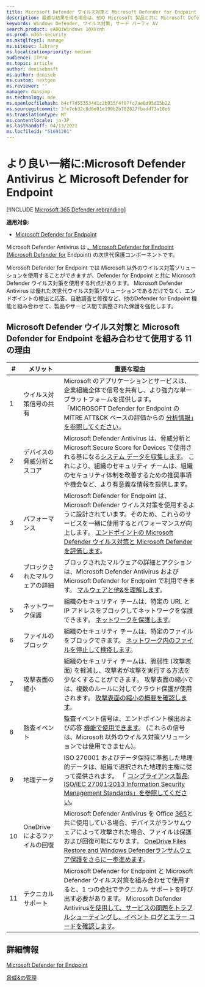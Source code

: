 ```yaml
---
title: Microsoft Defender ウイルス対策と Microsoft Defender for Endpoint を組み合わせて使用する理由
description: 最適な結果を得る場合は、他の Microsoft 製品と共に Microsoft Defender ウイルス対策を使用してください。
keywords: Windows Defender, ウイルス対策, サード パーティ AV
search.product: eADQiWindows 10XVcnh
ms.prod: m365-security
ms.mktglfcycl: manage
ms.sitesec: library
ms.localizationpriority: medium
audience: ITPro
ms.topic: article
author: denisebmsft
ms.author: deniseb
ms.custom: nextgen
ms.reviewer: ''
manager: dansimp
ms.technology: mde
ms.openlocfilehash: b4cf7d553534d1c2b935f4f07fc7ae0d95d15b22
ms.sourcegitcommit: 3fe7eb32c8d6e01e190b2b782827fbadd73a18e6
ms.translationtype: MT
ms.contentlocale: ja-JP
ms.lasthandoff: 04/13/2021
ms.locfileid: "51691201"
---
```

# <a name="better-together-microsoft-defender-antivirus-and-microsoft-defender-for-endpoint"></a>より良い一緒に:Microsoft Defender Antivirus と Microsoft Defender for Endpoint

[!INCLUDE [Microsoft 365 Defender rebranding](../../includes/microsoft-defender.md)]


**適用対象:**

- [Microsoft Defender for Endpoint](/microsoft-365/security/defender-endpoint)

Microsoft Defender Antivirus は [、Microsoft Defender for Endpoint (Microsoft Defender for](/microsoft-365/security/defender-endpoint/microsoft-defender-endpoint) Endpoint) の次世代保護コンポーネントです。 

Microsoft Defender for Endpoint では Microsoft 以外のウイルス対策ソリューションを使用することができますが、Defender for Endpoint と共に Microsoft Defender ウイルス対策を使用する利点があります。 Microsoft Defender Antivirus は優れた次世代ウイルス対策ソリューションであるだけでなく、エンドポイントの検出と応答、自動調査と修復[](/microsoft-365/security/defender-endpoint/overview-endpoint-detection-response)など、他の[](/microsoft-365/security/defender-endpoint/automated-investigations)Defender for Endpoint 機能と組み合わせて、製品やサービス間で調整された保護を強化します。 

## <a name="11-reasons-to-use-microsoft-defender-antivirus-together-with-microsoft-defender-for-endpoint"></a>Microsoft Defender ウイルス対策と Microsoft Defender for Endpoint を組み合わせて使用する 11 の理由

|# |メリット  |重要な理由 |
|--|--|--|
|1|ウイルス対策信号の共有 |Microsoft のアプリケーションとサービスは、企業組織全体で信号を共有し、より強力な単一プラットフォームを提供します。 「MICROSOFT Defender for Endpoint の MITRE ATT&CK ベースの評価からの [分析情報」を参照してください](https://www.microsoft.com/security/blog/2018/12/03/insights-from-the-mitre-attack-based-evaluation-of-windows-defender-atp/)。 |
|2|デバイスの脅威分析とスコア |Microsoft Defender Antivirus は、脅威分析と[](/microsoft-365/security/defender-endpoint/threat-analytics)Microsoft Secure Score for Devices で使用される基になる[システム データを収集します](/microsoft-365/security/defender-endpoint/tvm-microsoft-secure-score-devices)。 これにより、組織のセキュリティ チームは、組織のセキュリティ体制を改善するための推奨事項や機会など、より有意義な情報を提供します。 |
|3|パフォーマンス |Microsoft Defender for Endpoint は、Microsoft Defender ウイルス対策を使用するように設計されています。そのため、これらのサービスを一緒に使用するとパフォーマンスが向上します。 [エンドポイントの Microsoft Defender ウイルス対策](evaluate-microsoft-defender-antivirus.md)[と Microsoft Defender を評価します](/microsoft-365/security/defender-endpoint/evaluate-mde)。|
|4|ブロックされたマルウェアの詳細 |ブロックされたマルウェアの詳細とアクションは、Microsoft Defender Antivirus および Microsoft Defender for Endpoint で利用できます。 [マルウェアと他&を理解します](/windows/security/threat-protection/intelligence/understanding-malware)。|
|5|ネットワーク保護 |組織のセキュリティ チームは、特定の URL と IP アドレスをブロックしてネットワークを保護できます。 [ネットワークを保護します](/microsoft-365/security/defender-endpoint/network-protection)。|
|6|ファイルのブロック |組織のセキュリティ チームは、特定のファイルをブロックできます。 [ネットワーク内のファイルを停止して検疫します](/microsoft-365/security/defender-endpoint/respond-file-alerts#stop-and-quarantine-files-in-your-network)。|
|7|攻撃表面の縮小 |組織のセキュリティ チームは、脆弱性 (攻撃表面) を軽減し、攻撃者が攻撃を実行する方法を少なくすることができます。 攻撃表面の縮小では、複数のルールに対してクラウド保護が使用されます。 [攻撃表面の縮小の概要を確認します](/microsoft-365/security/defender-endpoint/overview-attack-surface-reduction)。|
|8|監査イベント |監査イベント信号は、エンドポイント検出および応答 [機能で使用できます](/microsoft-365/security/defender-endpoint/overview-endpoint-detection-response)。 (これらの信号は、Microsoft 以外のウイルス対策ソリューションでは使用できません)。 |
|9|地理データ |ISO 270001 およびデータ保持に準拠した地理的データは、組織で選択された地理的主権に従って提供されます。 「 [コンプライアンス製品: ISO/IEC 27001:2013 Information Security Management Standards」を参照してください](/microsoft-365/compliance/offering-iso-27001)。 |
|10|OneDrive によるファイルの回復 |Microsoft Defender Antivirus を Office [365](/Office365/Enterprise)と共に使用している場合、デバイスがランサムウェアによって攻撃された場合、ファイルは保護および回復可能になります。 [OneDrive Files Restore and Windows Defenderランサムウェア保護をさらに一歩進めます](https://techcommunity.microsoft.com/t5/Microsoft-OneDrive-Blog/OneDrive-Files-Restore-and-Windows-Defender-takes-ransomware/ba-p/188001)。|
|11|テクニカル サポート |Microsoft Defender for Endpoint と Microsoft Defender ウイルス対策を組み合わせて使用すると、1 つの会社でテクニカル サポートを呼び出す必要があります。 Microsoft Defender Antivirus[を使用して、](/microsoft-365/security/defender-endpoint/troubleshoot-mde)[サービスの問題をトラブルシューティングし、イベント ログとエラー コードを確認します](troubleshoot-microsoft-defender-antivirus.md)。 |


## <a name="learn-more"></a>詳細情報

[Microsoft Defender for Endpoint](/microsoft-365/security/defender-endpoint/microsoft-defender-endpoint)

[脅威&の管理](/microsoft-365/security/defender-endpoint/next-gen-threat-and-vuln-mgt)